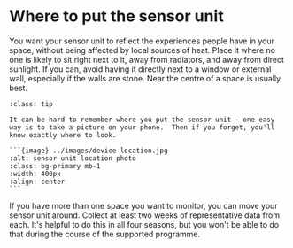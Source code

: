 # Where to put the sensor unit

You want your sensor unit to reflect the experiences people have in your space, without being affected by local sources of heat.  Place it where no one is likely to sit right next to it, away from radiators, and away from direct sunlight.  If you can, avoid having it directly next to a window or external wall, especially if the walls are stone.  Near the centre of a space is usually best.


````{admonition} Tip
:class: tip

It can be hard to remember where you put the sensor unit - one easy way is to take a picture on your phone.  Then if you forget, you'll know exactly where to look.

```{image} ../images/device-location.jpg
:alt: sensor unit location photo
:class: bg-primary mb-1
:width: 400px
:align: center
```

````

If you have more than one space you want to monitor, you can move your sensor unit around.  Collect at least two weeks of representative data from each.  It's helpful to do this in all four seasons, but you won't be able to do that during the course of the supported programme.  
